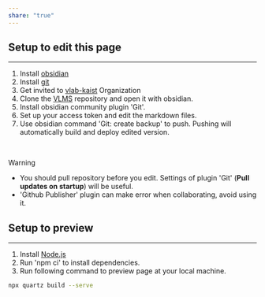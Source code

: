 ```yaml
---
share: "true"
---
```


## Setup to edit this page
---
1. Install [obsidian](https://obsidian.md/)
2. Install [git](https://git-scm.com/)
3. Get invited to [vlab-kaist](https://github.com/vlab-kaist) Organization
4. Clone the [VLMS](https://github.com/vlab-kaist/VLMS) repository and open it with obsidian.
5. Install obsidian community plugin 'Git'.
6. Set up your access token and edit the markdown files.
7. Use obsidian command 'Git: create backup' to push.
   Pushing will automatically build and deploy edited version.

<br/>

   >[!Warning]
   > - You should pull repository before you edit. Settings of plugin 'Git' (**Pull updates on startup**) will be useful.
   > - 'Github Publisher' plugin can make error when collaborating, avoid using it.

## Setup to preview
---
1. Install [Node.js](https://nodejs.org/en)
2. Run 'npm ci' to install dependencies.
3. Run following command to preview page at your local machine.

```bash
npx quartz build --serve
```